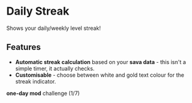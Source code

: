 # Daily Streak

Shows your daily/weekly level streak! 

## Features

- **Automatic streak calculation** based on your **sava data** - this isn't a simple timer, it actually checks.
- **Customisable** - choose between white and gold text colour for the streak indicator.

**one-day mod** challenge (1/7)